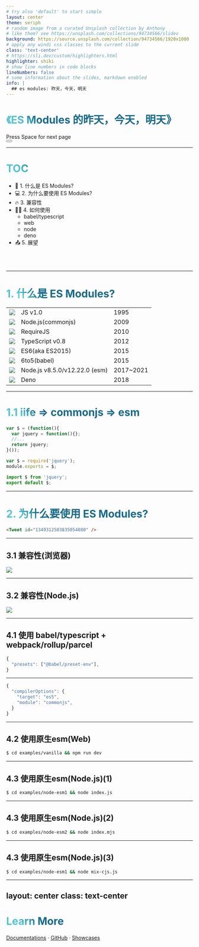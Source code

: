 ```yaml
---
# try also 'default' to start simple
layout: center
theme: seriph
# random image from a curated Unsplash collection by Anthony
# like them? see https://unsplash.com/collections/94734566/slidev
background: https://source.unsplash.com/collection/94734566/1920x1080
# apply any windi css classes to the current slide
class: 'text-center'
# https://sli.dev/custom/highlighters.html
highlighter: shiki
# show line numbers in code blocks
lineNumbers: false
# some information about the slides, markdown enabled
info: |
  ## es modules: 昨天，今天，明天
---
```


# 《ES Modules 的昨天，今天，明天》

<div class="pt-12">
  <span @click="$slidev.nav.next" class="px-2 py-1 rounded cursor-pointer" hover="bg-white bg-opacity-10">
    Press Space for next page <carbon:arrow-right class="inline"/>
  </span>
</div>

<div class="abs-br m-6 flex gap-2">
  <button @click="$slidev.nav.openInEditor()" title="Open in Editor" class="text-xl icon-btn opacity-50 !border-none !hover:text-white">
    <carbon:edit />
  </button>
  <a href="https://github.com/slidevjs/slidev" target="_blank" alt="GitHub"
    class="text-xl icon-btn opacity-50 !border-none !hover:text-white">
    <carbon-logo-github />
  </a>
</div>


<!--
The last comment block of each slide will be treated as slide notes. It will be visible and editable in Presenter Mode along with the slide. [Read more in the docs](https://sli.dev/guide/syntax.html#notes)
-->

---

# TOC

- 🎨 1. 什么是 ES Modules?
- 💻 2. 为什么要使用 ES Modules?
- 🔥 3. 兼容性
- 🧑‍💻 4. 如何使用
  - babel/typescript
  - web
  - node
  - deno
- 📤 5. 展望

<br>
<br>


<!--
You can have `style` tag in markdown to override the style for the current page.
Learn more: https://sli.dev/guide/syntax#embedded-styles
-->

<style>
h1 {
  background-color: #2B90B6;
  background-image: linear-gradient(45deg, #4EC5D4 10%, #146b8c 20%);
  background-size: 100%;
  -webkit-background-clip: text;
  -moz-background-clip: text;
  -webkit-text-fill-color: transparent; 
  -moz-text-fill-color: transparent;
}
</style>


---

# 1. 什么是 ES Modules?

|     |     |     |
| --- | --- | --- |
| <img src="/icons/js.png" class="w-8 h-7"> | JS v1.0 | 1995 |
| <img src="/icons/node.png" class="w-8 h-7">| Node.js(commonjs) | 2009 |
| <img src="/icons/requirejs.png" class="w-8 h-7"> | RequireJS | 2010 |
| <img src="/icons/typescript.png" class="w-8 h-7"> | TypeScript v0.8 | 2012 |
| <img src="/icons/js.png" class="w-8 h-7"> | ES6(aka ES2015) | 2015 |
| <img src="/icons/babel.svg" class="w-8 h-7"> | 6to5(babel) | 2015 |
| <img src="/icons/node.png" class="w-8 h-7">| Node.js v8.5.0/v12.22.0 (esm) | 2017~2021 |
| <img src="/icons/deno.jpeg" class="w-8 h-7"> | Deno | 2018 |

---

# 1.1 iife => commonjs => esm

```ts {1-5|7-8|10-11}
var $ = (function(){
  var jquery = function(){};
  //...
  return jquery;
}());

var $ = require('jquery');
module.exports = $;

import $ from 'jquery';
export default $;
```

<style>
.footnotes-sep {
  @apply mt-20 opacity-10;
}
.footnotes {
  @apply text-sm opacity-75;
}
.footnote-backref {
  display: none;
}
</style>

---

# 2. 为什么要使用 ES Modules?

```html
<Tweet id="1349312503835054080" />
```
<Tweet id="1349312503835054080" scale="0.65" />

---

## 3.1 兼容性(浏览器)

<img src="/img/esm-webcompat.jpg">


---

## 3.2 兼容性(Node.js)

<img src="/img/esm-nodecompat.jpg">

---

## 4.1 使用 babel/typescript + webpack/rollup/parcel

```js
{
  "presets": ["@babel/preset-env"],
}
```
<hr/>

```js
{
  "compilerOptions": {
    "target": "es5",
    "module": "commonjs",
  }
}
```
---

## 4.2 使用原生esm(Web)


```bash
$ cd examples/vanilla && npm run dev
```
---

## 4.3 使用原生esm(Node.js)(1)

```bash
$ cd examples/node-esm1 && node index.js
```
---

## 4.3 使用原生esm(Node.js)(2)

```bash
$ cd examples/node-esm2 && node index.mjs
```
---

## 4.3 使用原生esm(Node.js)(3)

```bash
$ cd examples/node-esm1 && node mix-cjs.js
```
---

layout: center
class: text-center
---

# Learn More

[Documentations](https://sli.dev) · [GitHub](https://github.com/slidevjs/slidev) · [Showcases](https://sli.dev/showcases.html)
